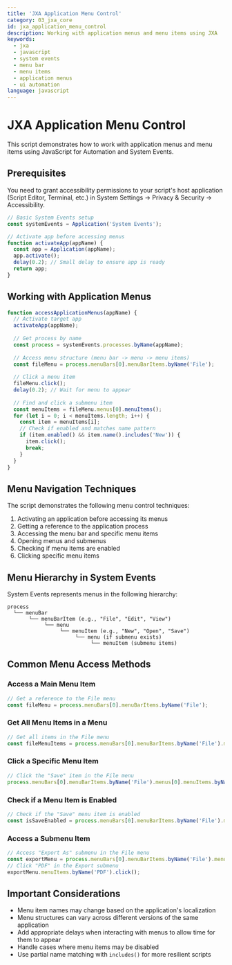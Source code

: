 ```yaml
---
title: 'JXA Application Menu Control'
category: 03_jxa_core
id: jxa_application_menu_control
description: Working with application menus and menu items using JXA
keywords:
  - jxa
  - javascript
  - system events
  - menu bar
  - menu items
  - application menus
  - ui automation
language: javascript
---
```


# JXA Application Menu Control

This script demonstrates how to work with application menus and menu items using JavaScript for Automation and System Events.

## Prerequisites

You need to grant accessibility permissions to your script's host application (Script Editor, Terminal, etc.) in System Settings → Privacy & Security → Accessibility.

```javascript
// Basic System Events setup
const systemEvents = Application('System Events');

// Activate app before accessing menus
function activateApp(appName) {
  const app = Application(appName);
  app.activate();
  delay(0.2); // Small delay to ensure app is ready
  return app;
}
```

## Working with Application Menus

```javascript
function accessApplicationMenus(appName) {
  // Activate target app
  activateApp(appName);
  
  // Get process by name
  const process = systemEvents.processes.byName(appName);
  
  // Access menu structure (menu bar -> menu -> menu items)
  const fileMenu = process.menuBars[0].menuBarItems.byName('File');
  
  // Click a menu item
  fileMenu.click();
  delay(0.2); // Wait for menu to appear
  
  // Find and click a submenu item
  const menuItems = fileMenu.menus[0].menuItems();
  for (let i = 0; i < menuItems.length; i++) {
    const item = menuItems[i];
    // Check if enabled and matches name pattern
    if (item.enabled() && item.name().includes('New')) {
      item.click();
      break;
    }
  }
}
```

## Menu Navigation Techniques

The script demonstrates the following menu control techniques:

1. Activating an application before accessing its menus
2. Getting a reference to the application process
3. Accessing the menu bar and specific menu items
4. Opening menus and submenus
5. Checking if menu items are enabled
6. Clicking specific menu items

## Menu Hierarchy in System Events

System Events represents menus in the following hierarchy:

```
process
  └── menuBar
       └── menuBarItem (e.g., "File", "Edit", "View")
            └── menu
                 └── menuItem (e.g., "New", "Open", "Save")
                      └── menu (if submenu exists)
                           └── menuItem (submenu items)
```

## Common Menu Access Methods

### Access a Main Menu Item

```javascript
// Get a reference to the File menu
const fileMenu = process.menuBars[0].menuBarItems.byName('File');
```

### Get All Menu Items in a Menu

```javascript
// Get all items in the File menu
const fileMenuItems = process.menuBars[0].menuBarItems.byName('File').menus[0].menuItems();
```

### Click a Specific Menu Item

```javascript
// Click the "Save" item in the File menu
process.menuBars[0].menuBarItems.byName('File').menus[0].menuItems.byName('Save').click();
```

### Check if a Menu Item is Enabled

```javascript
// Check if the "Save" menu item is enabled
const isSaveEnabled = process.menuBars[0].menuBarItems.byName('File').menus[0].menuItems.byName('Save').enabled();
```

### Access a Submenu Item

```javascript
// Access "Export As" submenu in the File menu
const exportMenu = process.menuBars[0].menuBarItems.byName('File').menus[0].menuItems.byName('Export As').menus[0];
// Click "PDF" in the Export submenu
exportMenu.menuItems.byName('PDF').click();
```

## Important Considerations

- Menu item names may change based on the application's localization
- Menu structures can vary across different versions of the same application
- Add appropriate delays when interacting with menus to allow time for them to appear
- Handle cases where menu items may be disabled
- Use partial name matching with `includes()` for more resilient scripts